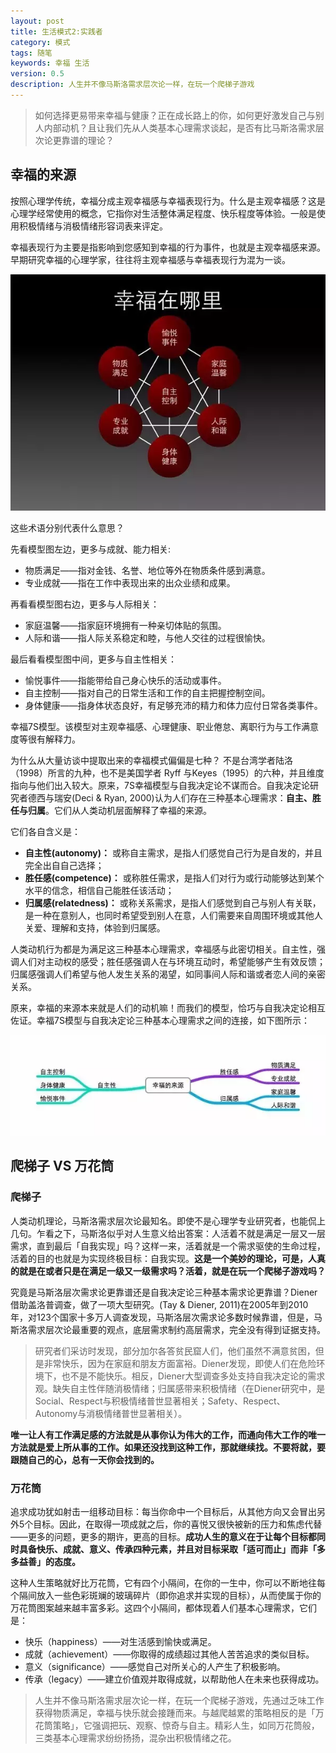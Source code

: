 ```yaml
---
layout: post
title: 生活模式2:实践者
category: 模式
tags: 随笔
keywords: 幸福 生活
version: 0.5
description: 人生并不像马斯洛需求层次论一样，在玩一个爬梯子游戏
---
```


> 如何选择更易带来幸福与健康？正在成长路上的你，如何更好激发自己与别人内部动机？且让我们先从人类基本心理需求谈起，是否有比马斯洛需求层次论更靠谱的理论？

## 幸福的来源


按照心理学传统，幸福分成主观幸福感与幸福表现行为。什么是主观幸福感？这是心理学经常使用的概念，它指你对生活整体满足程度、快乐程度等体验。一般是使用积极情绪与消极情绪形容词表来评定。

幸福表现行为主要是指影响到您感知到幸福的行为事件，也就是主观幸福感来源。早期研究幸福的心理学家，往往将主观幸福感与幸福表现行为混为一谈。

![1][image-1]

这些术语分别代表什么意思？

先看模型图左边，更多与成就、能力相关:

* 物质满足——指对金钱、名誉、地位等外在物质条件感到满意。
* 专业成就——指在工作中表现出来的出众业绩和成果。

再看看模型图右边，更多与人际相关：

* 家庭温馨——指家庭环境拥有一种亲切体贴的氛围。
* 人际和谐——指人际关系稳定和睦，与他人交往的过程很愉快。

最后看看模型图中间，更多与自主性相关：

* 愉悦事件——指能带给自己身心快乐的活动或事件。
* 自主控制——指对自己的日常生活和工作的自主把握控制空间。
* 身体健康——指身体状态良好，有足够充沛的精力和体力应付日常各类事件。

幸福7S模型。该模型对主观幸福感、心理健康、职业倦怠、离职行为与工作满意度等很有解释力。



为什么从大量访谈中提取出来的幸福模式偏偏是七种？  不是台湾学者陆洛（1998）所言的九种，也不是美国学者 Ryff 与Keyes（1995）的六种，并且维度指向与他们出入较大。原来，7S幸福模型与自我决定论不谋而合。自我决定论研究者德西与瑞安(Deci & Ryan, 2000)认为人们存在三种基本心理需求：**自主、胜任与归属**。它们从人类动机层面解释了幸福的来源。


它们各自含义是：

* **自主性(autonomy)：** 或称自主需求，是指人们感觉自己行为是自发的，并且完全出自自己选择；
* **胜任感(competence)：** 或称胜任需求，是指人们对行为或行动能够达到某个水平的信念，相信自己能胜任该活动；
* **归属感(relatedness)：** 或称关系需求，是指人们感觉到自己与别人有关联，是一种在意别人，也同时希望受到别人在意，人们需要来自周围环境或其他人关爱、理解和支持，体验到归属感。

人类动机行为都是为满足这三种基本心理需求，幸福感与此密切相关。自主性，强调人们对主动权的感受；胜任感强调人在与环境互动时，希望能够产生有效反馈；归属感强调人们希望与他人发生关系的渴望，如同事间人际和谐或者恋人间的亲密关系。

原来，幸福的来源本来就是人们的动机嘛！而我们的模型，恰巧与自我决定论相互佐证。幸福7S模型与自我决定论三种基本心理需求之间的连接，如下图所示：

![2][image-2]

## 爬梯子 VS 万花筒

### 爬梯子

人类动机理论，马斯洛需求层次论最知名。即使不是心理学专业研究者，也能侃上几句。乍看之下，马斯洛似乎对人生意义给出答案：人活着不就是满足一层又一层需求，直到最后「自我实现」吗？这样一来，活着就是一个需求驱使的生命过程，活着的目的也就是为实现终极目标：自我实现。**这是一个美妙的理论，可是，人真的就是在或者只是在满足一级又一级需求吗？活着，就是在玩一个爬梯子游戏吗？**

究竟是马斯洛层次需求论更靠谱还是自我决定论三种基本需求论更靠谱？Diener借助盖洛普调查，做了一项大型研究。(Tay & Diener, 2011)在2005年到2010年，对123个国家十多万人调查发现，马斯洛层次需求论多数时候靠谱，但是，马斯洛需求层次论最重要的观点，底层需求制约高层需求，完全没有得到证据支持。

> 研究者们采访时发现，部分加尔各答贫民窟人们，他们虽然不满意贫困，但是非常快乐，因为在家庭和朋友方面富裕。Diener发现，即使人们在危险环境下，也不是不能快乐。相反，Diener大型调查多处支持自我决定论的需求观。缺失自主性伴随消极情绪；归属感带来积极情绪（在Diener研究中，是Social、Respect与积极情绪普世显著相关；Safety、Respect、Autonomy与消极情绪普世显著相关）。

**唯一让人有工作满足感的方法就是从事你认为伟大的工作，而通向伟大工作的唯一方法就是爱上所从事的工作。如果还没找到这种工作，那就继续找。不要将就，要跟随自己的心，总有一天你会找到的。**

### 万花筒

追求成功犹如射击一组移动目标：每当你命中一个目标后，从其他方向又会冒出另外5个目标。因此，在取得一项成就之后，你的喜悦又很快被新的压力和焦虑代替——更多的问题，更多的期许，更高的目标。**成功人生的意义在于让每个目标都同时具备快乐、成就、意义、传承四种元素，并且对目标采取「适可而止」而非「多多益善」的态度。**

这种人生策略就好比万花筒，它有四个小隔间，在你的一生中，你可以不断地往每个隔间放入一些色彩斑斓的玻璃碎片（即你追求并实现的目标），从而使属于你的万花筒图案越来越丰富多彩。这四个小隔间，都体现着人们基本心理需求，它们是：

* 快乐（happiness）——对生活感到愉快或满足。
* 成就（achievement）——你取得的成绩超过其他人苦苦追求的类似目标。
* 意义（significance）——感觉自己对所关心的人产生了积极影响。
* 传承（legacy）——建立价值观并取得成就，以帮助他人在未来也获得成功。

> 人生并不像马斯洛需求层次论一样，在玩一个爬梯子游戏，先通过乏味工作获得物质满足，幸福与快乐就会接踵而来。与越爬越累的策略相反的是「万花筒策略」，它强调把玩、观察、惊奇与自主。精彩人生，如同万花筒般，三类基本心理需求纷纷扬扬，混杂出积极情绪之花。

[image-1]:	/public/img/xinfu1.png
[image-2]:	/public/img/xinfu2.png
